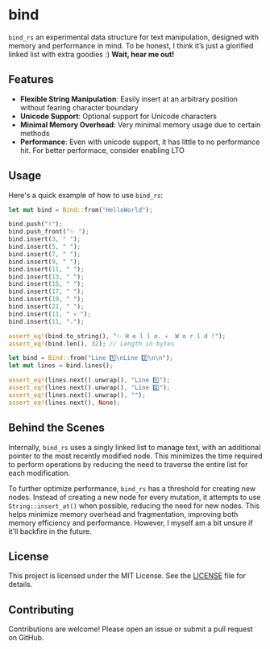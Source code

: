 # bind

`bind_rs` an experimental data structure for text manipulation, designed with memory and performance in mind. To be honest, I think it’s just a glorified linked list with extra goodies :) **Wait, hear me out!**

## Features

- **Flexible String Manipulation**: Easily insert at an arbitrary position without fearing character boundary
- **Unicode Support**: Optional support for Unicode characters
- **Minimal Memory Overhead**: Very minimal memory usage due to certain methods
- **Performance**: Even with unicode support, it has little to no performance hit. For better performace, consider enabling LTO

## Usage

Here's a quick example of how to use `bind_rs`:

```rust
let mut bind = Bind::from("HelloWorld");

bind.push("!");
bind.push_front("✨ ");
bind.insert(3, " ");
bind.insert(5, " ");
bind.insert(7, " ");
bind.insert(9, " ");
bind.insert(11, " ");
bind.insert(13, " ");
bind.insert(15, " ");
bind.insert(17, " ");
bind.insert(19, " ");
bind.insert(21, " ");
bind.insert(11, " 💀 ");
bind.insert(11, ".");

assert_eq!(bind.to_string(), "✨ H e l l o. 💀  W o r l d !");
assert_eq!(bind.len(), 32); // Length in bytes

let bind = Bind::from("Line 1️⃣\nLine 2️⃣\n\n");
let mut lines = bind.lines();

assert_eq!(lines.next().unwrap(), "Line 1️⃣");
assert_eq!(lines.next().unwrap(), "Line 2️⃣");
assert_eq!(lines.next().unwrap(), "");
assert_eq!(lines.next(), None);
```

## Behind the Scenes

Internally, `bind_rs` uses a singly linked list to manage text, with an additional pointer to the most recently modified node. This minimizes the time required to perform operations by reducing the need to traverse the entire list for each modification.

To further optimize performance, `bind_rs` has a threshold for creating new nodes. Instead of creating a new node for every mutation, it attempts to use `String::insert_at()` when possible, reducing the need for new nodes. This helps minimize memory overhead and fragmentation, improving both memory efficiency and performance. However, I myself am a bit unsure if it'll backfire in the future.

## License

This project is licensed under the MIT License. See the [LICENSE](LICENSE) file for details.

## Contributing

Contributions are welcome! Please open an issue or submit a pull request on GitHub.
